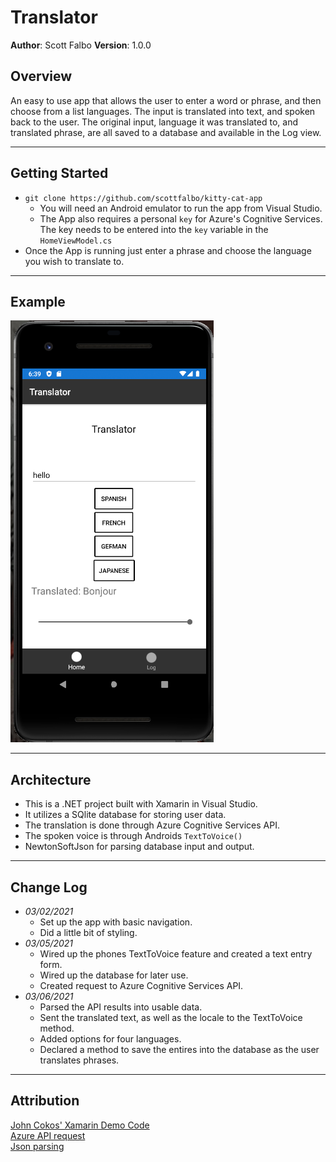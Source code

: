 # Translator

**Author**: Scott Falbo
**Version**: 1.0.0 

## Overview
An easy to use app that allows the user to enter a word or phrase, and then choose from a list languages.  The input is translated into text, and spoken back to the user.  The original input, language it was translated to, and translated phrase, are all saved to a database and available in the Log view.

---

## Getting Started
+ `git clone https://github.com/scottfalbo/kitty-cat-app`
  + You will need an Android emulator to run the app from Visual Studio.
  + The App also requires a personal `key` for Azure's Cognitive Services.  The key needs to be entered into the `key` variable in the `HomeViewModel.cs`
+ Once the App is running just enter a phrase and choose the language you wish to translate to.

---

## Example
![App Photo](./assets/translator.png)

---

## Architecture
+ This is a .NET project built with Xamarin in Visual Studio.  
+ It utilizes a SQlite database for storing user data.  
+ The translation is done through Azure Cognitive Services API.
+ The spoken voice is through Androids `TextToVoice()`
+ NewtonSoftJson for parsing database input and output.

---

## Change Log
+ *03/02/2021* 
  + Set up the app with basic navigation.
  + Did a little bit of styling.
+ *03/05/2021*
  + Wired up the phones TextToVoice feature and created a text entry form.
  + Wired up the database for later use.
  + Created request to Azure Cognitive Services API.
+ *03/06/2021*
  + Parsed the API results into usable data.
  + Sent the translated text, as well as the locale to the TextToVoice method.
  + Added options for four languages.
  + Declared a method to save the entires into the database as the user translates phrases.

---

## Attribution 
[John Cokos' Xamarin Demo Code](https://github.com/codefellows/seattle-dotnet-401d12/tree/master/class-39/demo/XDemo/XDemo/XDemo)<br>
[Azure API request](https://docs.microsoft.com/en-us/azure/cognitive-services/translator/quickstart-translator?tabs=csharp)<br>
[Json parsing](https://social.msdn.microsoft.com/Forums/office/en-US/df1d6c1b-349a-4f7f-9168-5bf01d320075/how-to-get-keyvalue-pair-from-json-jarray?forum=csharpgeneral)<br>
